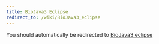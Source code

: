```yaml
---
title: BioJava3 Eclipse
redirect_to: /wiki/BioJava3_eclipse
---
```


You should automatically be redirected to [BioJava3 eclipse](/wiki/BioJava3_eclipse)
